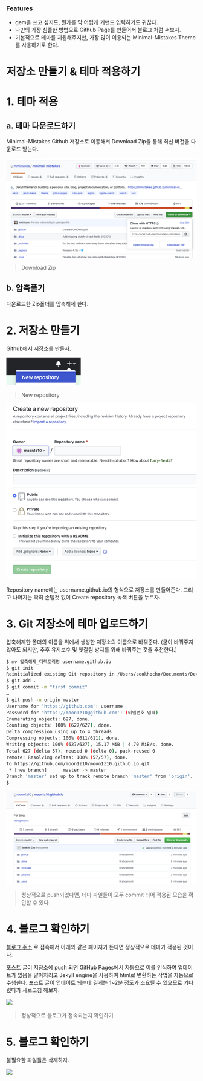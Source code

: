 ### Features

- gem을 쓰고 싶지도, 뭔가를 막 어렵게 커맨드 입력하기도 귀찮다.
- 나만의 가장 심플한 방법으로 Github Page를 만들어서 블로그 처럼 써보자.
- 기본적으로 테마를 지원해주지만, 가장 많이 이용되는 Minimal-Mistakes Theme를 사용하기로 한다.

# 저장소 만들기 & 테마 적용하기

# 1. 테마 적용
## a. 테마 다운로드하기

Minimal-Mistakes Github 저장소로 이동해서 Download Zip을 통해 최신 버전을 다운로드 받는다.

![](./images/how-to-create-github-pages.md/1.png)

> Download Zip

## b. 압축풀기

다운로드한 Zip폴더를 압축해제 한다.

# 2. 저장소 만들기

Github에서 저장소를 만들자.

![](./images/how-to-create-github-pages.md/2.png)

> New repository

![](./images/how-to-create-github-pages.md/3.png)

Repository name에는 username.github.io의 형식으로 저장소를 만들어준다.
그리고 나머지는 딱히 손댈것 없이 Create repository 녹색 버튼을 누르자.

# 3. Git 저장소에 테마 업로드하기

압축해제한 폴더의 이름을 위에서 생성한 저장소의 이름으로 바꿔준다.
(굳이 바꿔주지 않아도 되지만, 추후 유지보수 및 헷갈림 방지를 위해 바꿔주는 것을 추천한다.)

```bash
$ mv 압축해제_디렉토리명 username.github.io
$ git init
Reinitialized existing Git repository in /Users/seokhocho/Documents/Develop/moon1z10.github.io/.git/
$ git add .
$ git commit -m "first commit"
…
$ git push -u origin master
Username for 'https://github.com': username
Password for 'https://moon1z10@github.com': (비밀번호 입력)
Enumerating objects: 627, done.
Counting objects: 100% (627/627), done.
Delta compression using up to 4 threads
Compressing objects: 100% (611/611), done.
Writing objects: 100% (627/627), 15.17 MiB | 4.70 MiB/s, done.
Total 627 (delta 57), reused 0 (delta 0), pack-reused 0
remote: Resolving deltas: 100% (57/57), done.
To https://github.com/moon1z10/moon1z10.github.io.git
 * [new branch]      master -> master
Branch 'master' set up to track remote branch 'master' from 'origin'.
$ 
```

![](./images/how-to-create-github-pages.md/4.png)

> 정상적으로 push되었다면, 테마 파일들이 모두 commit 되어 적용된 모습을 확인할 수 있다.

# 4. 블로그 확인하기

[블로그 주소](https://moon1z10.github.io/) 로 접속해서 아래와 같은 페이지가 뜬다면 정상적으로 테마가 적용된 것이다.

포스트 글이 저장소에 push 되면 GitHub Pages에서 자동으로 이를 인식하여 업데이트가 있음을 알아차리고 Jekyll engine을 사용하여 html로 변환하는 작업을 자동으로 수행한다. 포스트 글이 업데이트 되는데 길게는 1~2분 정도가 소요될 수 있으므로 기다렸다가 새로고침 해보자.

![](./images/how-to-create-github-pages.md/images/5.png)

> 정상적으로 블로그가 접속되는지 확인하기

# 5. 블로그 확인하기

불필요한 파일들은 삭제하자.

![](./images/how-to-create-github-pages.md/images/6.png)